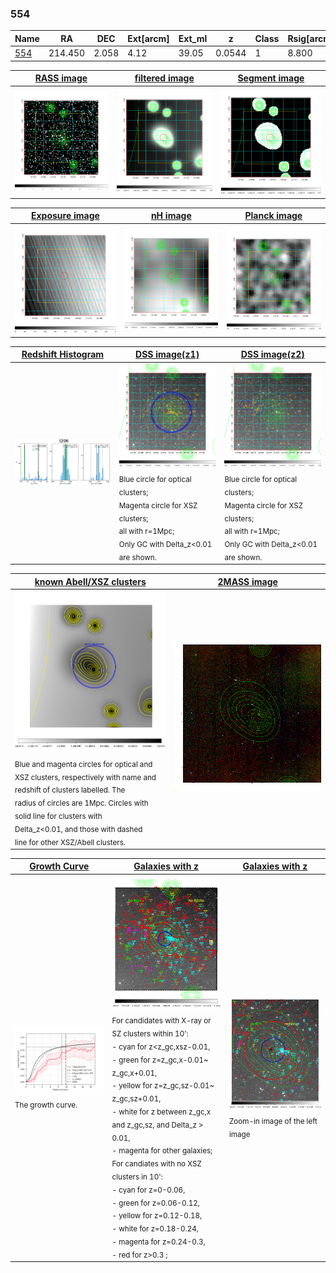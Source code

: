 <div STYLE="page-break-after: always;"></div>

### 554

|Name          |RA          |DEC      | Ext[arcm] | Ext_ml | z    | Class| Rsig[arcmin] | CRsig[c/s] | CR500[c/s] | R500[Mpc] |L500[erg/s]|F500[erg/s/cm^2]| M500[Msun]|Tx[keV]|beta|GC(XSZ,Delta_z<0.01)| GC(OPT,Delta_z<0.01)|GC|alias|
|--------------|------------|------------|---|---|-----------|--------|------|------|----|----|----|----|----|----|----|----|----|----|---|
|[554](script/554.md)     | 214.450       | 2.058       | 4.12    | 39.05   | 0.0544 | 1   | 8.800 |0.109 |0.111 |0.619 |1.315e+43 |1.867e-12 |7.119e+13 |1.765 |1.113 |-, |Wen, |-, |t206|

|[RASS image](../image/554/554_img.pdf)|[filtered image](../image/554/554_fil.pdf)|[Segment image](../image/554/554_seg.pdf)|
|-------------------|--------------------|-------------------|
| <img src="../image/554/554_img.png" width="300">  | <img src="../image/554/554_fil.png" width="300">   | <img src="../image/554/554_seg.png" width="300">  |

|[Exposure image](../image/554/554_mex.pdf)| [nH image](../image/554/554_nh.pdf)| [Planck image](../image/554/554_p.pdf)|
|-------------------|--------------------|-------------------|
|<img src="../image/554/554_mex.png" width="300">   | <img src="../image/554/554_nh.png" width="300">    | <img src="../image/554/554_p.png" width="300"> |

|[Redshift Histogram](../image/554/554_zg.pdf) | [DSS image(z1)](../image/554/554_dss_z1.pdf)      |  [DSS image(z2)](../image/554/554_dss_z2.pdf)    |
|-------------------|--------------------|-------------------|
|<img src="../image/554/554_zg.png" width="300"> |<img src="../image/554/554_dss_z1.png" width="300"> <sub><br>Blue circle for optical clusters; <br>Magenta circle for XSZ clusters; <br>all with r=1Mpc; <br>Only GC with Delta_z<0.01 are shown. </sub>| <img src="../image/554/554_dss_z2.png" width="300"><sub><br>Blue circle for optical clusters; <br>Magenta circle for XSZ clusters; <br>all with r=1Mpc; <br>Only GC with Delta_z<0.01 are shown. </sub> |

|[known Abell/XSZ clusters](../image/554/554_m.pdf) | [2MASS image](../image/554/554_2mass.pdf)      |
|-------------------|-------------------|
|<img src=../image/554/554_m.png width="300"> <sub><br>Blue and magenta circles for optical and <br>XSZ clusters, respectively with name and <br>redshift of clusters labelled. The <br>radius of circles are 1Mpc. Circles with <br>solid line for clusters with <br>Delta_z<0.01, and those with dashed <br>line for other XSZ/Abell clusters.        </sub>|<img src="../image/554/554_2mass.png" width="300">  |

|[Growth Curve](../image/554/554_gca_all.png) |[Galaxies with z](../image/554/554_opt_ned.pdf) |[Galaxies with z](../image/554/554_opt_ned_zoom.pdf) |
|-------------------|-------------------|-------------------|
| <img src="../image/554/554_gca_all.png" width="300"> <sub><br>The growth curve.</sub>| <img src=../image/554/554_opt_ned.png width="300"> <br><sub> For candidates with X-ray or SZ clusters within 10': <br> - cyan for z<z_gc,xsz-0.01, <br> - green for z=z_gc,x-0.01~ z_gc,x+0.01, <br> - yellow for z=z_gc,sz-0.01~ z_gc,sz+0.01, <br> - white for z between z_gc,x and z_gc,sz, and Delta_z > 0.01, <br> - magenta for other galaxies; <br>For candiates with no XSZ clusters in 10': <br> - cyan for z=0-0.06, <br> - green for z=0.06-0.12, <br> - yellow for z=0.12-0.18, <br> - white for z=0.18-0.24, <br> - magenta for z=0.24-0.3, <br> - red for z>0.3 ;  </sub>|<img src=../image/554/554_opt_ned_zoom.png width="300">  <br><sub> Zoom-in image of the left image</sub>|




